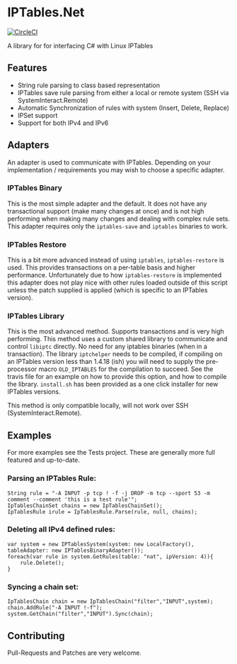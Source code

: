 # IPTables.Net

[![CircleCI](https://circleci.com/gh/splitice/IPTables.Net.svg?style=svg)](https://circleci.com/gh/splitice/IPTables.Net)


A library for for interfacing C# with Linux IPTables

## Features

-  String rule parsing to class based representation
-  IPTables save rule parsing from either a local or remote system (SSH via SystemInteract.Remote)
-  Automatic Synchronization of rules with system (Insert, Delete, Replace)
-  IPSet support
-  Support for both IPv4 and IPv6

## Adapters

An adapter is used to communicate with IPTables. Depending on your implementation / requirements you may wish to choose a specific adapter.

### IPTables Binary
This is the most simple adapter and the default. It does not have any transactional support (make many changes at once) and is not high performing when making many changes and dealing with complex rule sets. This adapter requires only the ```iptables-save``` and ```iptables``` binaries to work.

### IPTables Restore
This is a bit more advanced instead of using ```iptables```, ```iptables-restore``` is used. This provides transactions on a per-table basis and higher performance. Unfortunately due to how ```iptables-restore``` is implemented this adapter does not play nice with other rules loaded outside of this script unless the patch supplied is applied (which is specific to an IPTables version).

### IPTables Library
This is the most advanced method. Supports transactions and is very high performing. This method uses a custom shared library to communicate and control ```libiptc``` directly. No need for any iptables binaries (when in a transaction). The library ```iptchelper``` needs to be compiled, if compiling on an IPTables version less than 1.4.18 (ish) you will need to supply the pre-processor macro ```OLD_IPTABLES``` for the compilation to succeed. See the travis file for an example on how to provide this option, and how to compile the library. ```install.sh``` has been provided as a one click installer for new IPTables versions.

This method is only compatible locally, will not work over SSH (SystemInteract.Remote).

## Examples

For more examples see the Tests project. These are generally more full featured and up-to-date.

### Parsing an IPTables Rule:

    String rule = "-A INPUT -p tcp ! -f -j DROP -m tcp --sport 53 -m comment --comment 'this is a test rule'";
    IpTablesChainSet chains = new IpTablesChainSet();
    IpTablesRule irule = IpTablesRule.Parse(rule, null, chains);

### Deleting all IPv4 defined rules:

    var system = new IPTablesSystem(system: new LocalFactory(), tableAdapter: new IPTablesBinaryAdapter());
    foreach(var rule in system.GetRules(table: "nat", ipVersion: 4)){
        rule.Delete();
    }

### Syncing a chain set:

    IpTablesChain chain = new IpTablesChain("filter","INPUT",system); 
    chain.AddRule("-A INPUT !-f"); 
    system.GetChain("filter","INPUT").Sync(chain);
	
## Contributing
Pull-Requests and Patches are very welcome.
